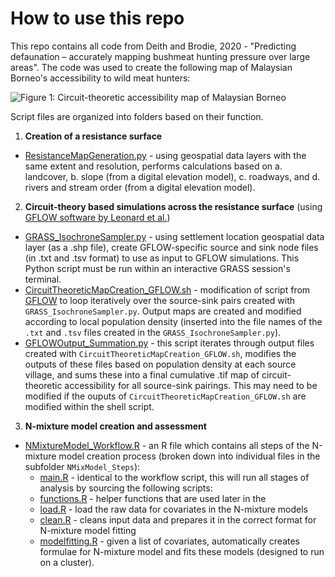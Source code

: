 # How to use this repo

This repo contains all code from Deith and Brodie, 2020 - "Predicting defaunation – accurately mapping bushmeat hunting pressure over large areas". The code was used to create the following map of Malaysian Borneo's accessibility to wild meat hunters:

![Figure 1: Circuit-theoretic accessibility map of Malaysian Borneo](Borneo_CircuitTheoreticAccessibility.png)

Script files are organized into folders based on their function. 

1. **Creation of a resistance surface**
  - [ResistanceMapGeneration.py](https://github.com/mairindeith/DeithBrodie2020_PredictingDefaunationBorneo/blob/master/Resistance%20surface/ResistanceMapGeneration.py) - using geospatial data layers with the same extent and resolution, performs calculations based on a. landcover, b. slope (from a digital elevation model), c. roadways, and d. rivers and stream order (from a digital elevation model).  
  
2. **Circuit-theory based simulations across the resistance surface** (using [GFLOW software by Leonard et al.](https://github.com/gflow/GFlow))
  - [GRASS_IsochroneSampler.py](https://github.com/mairindeith/DeithBrodie2020_PredictingDefaunationBorneo/blob/master/Circuit-theory%20simulations/GRASS_IsochroneSampler.py) - using settlement location geospatial data layer (as a .shp file), create GFLOW-specific source and sink node files (in .txt and .tsv format) to use as input to GFLOW simulations. This Python script must be run within an interactive GRASS session's terminal.
  - [CircuitTheoreticMapCreation_GFLOW.sh](https://github.com/mairindeith/DeithBrodie2020_PredictingDefaunationBorneo/blob/master/Circuit-theory%20simulations/CircuitTheoreticMapCreation_GFLOW.sh) - modification of script from [GFLOW](https://github.com/gflow/GFlow) to loop iteratively over the source-sink pairs created with `GRASS_IsochroneSampler.py`. Output maps are created and modified according to local population density (inserted into the file names of the `.txt` and `.tsv` files created in the `GRASS_IsochroneSampler.py`). 
  - [GFLOWOutput_Summation.py](https://github.com/mairindeith/DeithBrodie2020_PredictingDefaunationBorneo/blob/master/Circuit-theory%20simulations/GFLOWOutput_Summation.py) - this script iterates through output files created with `CircuitTheoreticMapCreation_GFLOW.sh`, modifies the outputs of these files based on population density at each source village, and sums these into a final cumulative .tif map of circuit-theoretic accessibility for all source-sink pairings. This may need to be modified if the ouputs of `CircuitTheoreticMapCreation_GFLOW.sh` are modified within the shell script. 

3. **N-mixture model creation and assessment**
  - [NMixtureModel_Workflow.R](https://github.com/mairindeith/DeithBrodie2020_PredictingDefaunationBorneo/blob/master/N-mixture%20models/NMixtureModel_Workflow.R) - an R file which contains all steps of the N-mixture model creation process (broken down into individual files in the subfolder `NMixModel_Steps`):
    - [main.R](https://github.com/mairindeith/DeithBrodie2020_PredictingDefaunationBorneo/blob/master/N-mixture%20models/NMixModel_Steps/main.R) - identical to the workflow script, this will run all stages of analysis by sourcing the following scripts:
    - [functions.R](https://github.com/mairindeith/DeithBrodie2020_PredictingDefaunationBorneo/blob/master/N-mixture%20models/NMixModel_Steps/functions.R) - helper functions that are used later in the 
    - [load.R](https://github.com/mairindeith/DeithBrodie2020_PredictingDefaunationBorneo/blob/master/N-mixture%20models/NMixModel_Steps/load.R) - load the raw data for covariates in the N-mixture models
    - [clean.R](https://github.com/mairindeith/DeithBrodie2020_PredictingDefaunationBorneo/blob/master/N-mixture%20models/NMixModel_Steps/clean.R) - cleans input data and prepares it in the correct format for N-mixture model fitting 
    - [modelfitting.R](https://github.com/mairindeith/DeithBrodie2020_PredictingDefaunationBorneo/blob/master/N-mixture%20models/NMixModel_Steps/modelfitting.R) - given a list of covariates, automatically creates formulae for N-mixture model and fits these models (designed to run on a cluster). 
